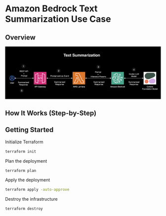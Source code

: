 # Amazon Bedrock Text Summarization Use Case 

## Overview



![Architecture](./assets/architecture.png)

## How It Works (Step-by-Step)




## Getting Started

Initialize Terraform
```sh
terraform init 
```

Plan the deployment
```sh
terraform plan
```

Apply the deployment
```sh
terraform apply -auto-approve
```

Destroy the infrastructure

```sh
terraform destroy 
```


